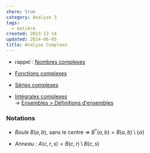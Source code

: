 ```yaml
---  
share: true  
category: Analyse 3  
tags:  
  - matière  
created: 2023-12-14  
updated: 2024-06-05  
title: Analyse Complexe  
---  
```

  
- rappel : [Nombres complexes](Nombres%20complexes.md)  
  
- [Fonctions complexes](Fonctions%20complexes.md)  
  
- [Séries complexes](S%C3%A9ries%20complexes.md)  
  
- [Intégrales complexes](Int%C3%A9grales%20complexes.md)  
→ [Ensembles > Définitions d'ensembles](Ensembles.md#Définitions%20d'ensembles)  
### Notations  
  
- *Boule* $B(a,b)$, sans le centre ⇒ $B^{*}(a,b)=B(a,b)\setminus \{ a \}$  
  
- *Anneau* : $A(c,r,s)=B(c,r)\setminus B(c,s)$  
